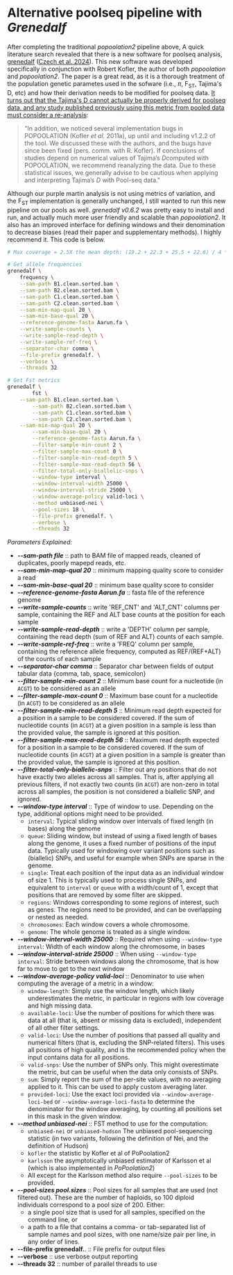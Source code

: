 # Alternative poolseq pipeline with _Grenedalf_

After completing the traditional *popoolation2* pipeline above, A quick literature search revealed that there is a new software for poolseq analysis, [grenedalf](https://github.com/lczech/grenedalf) ([Czech et al. 2024](https://doi.org/10.1093/bioinformatics/btae508)). This new software was developed specifically in conjunction with Robert Kofler, the author of both *popoolation* and *popoolation2*. The paper is a great read, as it is a thorough treatment of the population genetic parametes used in the sofware (i.e., $\pi$, F<sub>ST</sub>, Tajima's D, etc) and how their derivation needs to be modified for poolseq data. <u>It turns out that the Tajima's D cannot actually be properly derived for poolseq data, and any study published previously using this metric from pooled data must consider a re-analysis</u>:
> "In addition, we noticed several implementation bugs in POPOOLATION (Kofler *et al.* 2011a), up until and including v1.2.2 of the tool. We discussed these with the authors, and the bugs have since been fixed (pers. comm. with R. Kofler). If conclusions of studies depend on numerical values of Tajima’s *D*computed with POPOOLATION, we recommend reanalyzing the data. Due to these statistical issues, we generally advise to be cautious when applying and interpreting Tajima’s *D* with Pool-seq data."

Although our purple martin analysis is not using metrics of variation, and the F<sub>ST</sub> implementation is generally unchanged, I still wanted to run this new pipeline on our pools as well. *grenedalf v0.6.2* was pretty easy to install and run, and actually much more user friendly and scalable than *popoolation2*. It also has an improved interface for defining windows and their denomination to decrease biases (read their paper and supplementary methods). I highly recommend it. This code is below.

```bash
# Max coverage = 2.5X the mean depth: (19.2 + 22.3 + 25.5 + 22.6) / 4 * 2.5 = 56

# Get allele frequencies
grenedalf \
	frequency \
	--sam-path B1.clean.sorted.bam \
	--sam-path B2.clean.sorted.bam \
	--sam-path C1.clean.sorted.bam \
	--sam-path C2.clean.sorted.bam \
	--sam-min-map-qual 20 \
	--sam-min-base-qual 20 \
	--reference-genome-fasta Aarun.fa \
	--write-sample-counts \
	--write-sample-read-depth \
	--write-sample-ref-freq \
	--separator-char comma \
	--file-prefix grenedalf. \
	--verbose \
	--threads 32

# Get Fst metrics
grenedalf \
        fst \
	--sam-path B1.clean.sorted.bam \
        --sam-path B2.clean.sorted.bam \
        --sam-path C1.clean.sorted.bam \
        --sam-path C2.clean.sorted.bam \
	--sam-min-map-qual 20 \
        --sam-min-base-qual 20 \
        --reference-genome-fasta Aarun.fa \
        --filter-sample-min-count 2 \
        --filter-sample-max-count 0 \
        --filter-sample-min-read-depth 5 \
        --filter-sample-max-read-depth 56 \
        --filter-total-only-biallelic-snps \
        --window-type interval \
        --window-interval-width 25000 \
        --window-interval-stride 25000 \
        --window-average-policy valid-loci \
        --method unbiased-nei \
        --pool-sizes 18 \
        --file-prefix grenedalf. \
        --verbose \
        --threads 32
```

_Parameters Explained:_

- ***--sam-path file*** :: path to BAM file of mapped reads, cleaned of duplicates, poorly mapepd reads, etc.
- ***--sam-min-map-qual 20*** :: minimum mapping quality score to consider a read
- ***--sam-min-base-qual 20*** :: minimum base quality score to consider
- ***--reference-genome-fasta Aarun.fa*** :: fasta file of the reference genome
- ***--write-sample-counts*** :: write 'REF_CNT' and 'ALT_CNT' columns per sample, containing the REF and ALT base counts at the position for each sample
- ***--write-sample-read-depth*** :: write a 'DEPTH' column per sample, containing the read depth (sum of REF and ALT) counts of each sample.
- ***--write-sample-ref-freq*** :: write a 'FREQ' column per sample, containing the reference allele frequency, computed as REF/(REF+ALT) of the counts of each sample
- ***--separator-char comma*** :: Separator char between fields of output tabular data {comma, tab, space, semicolon}
- ***--filter-sample-min-count 2*** :: Minimum base count for a nucleotide (in `ACGT`) to be considered as an allele
- ***--filter-sample-max-count 0*** :: Maximum base count for a nucleotide (in `ACGT`) to be considered as an allele
- ***--filter-sample-min-read-depth 5*** :: Minimum read depth expected for a position in a sample to be considered covered. If the sum of nucleotide counts (in `ACGT`) at a given position in a sample is less than the provided value, the sample is ignored at this position.
- ***--filter-sample-max-read-depth 56*** :: Maximum read depth expected for a position in a sample to be considered covered. If the sum of nucleotide counts (in `ACGT`) at a given position in a sample is greater than the provided value, the sample is ignored at this position.
- ***--filter-total-only-biallelic-snps*** :: Filter out any positions that do not have exactly two alleles across all samples. That is, after applying all previous filters, if not exactly two counts (in `ACGT`) are non-zero in total across all samples, the position is not considered a biallelic SNP, and ignored.
- ***--window-type interval*** :: Type of window to use. Depending on the type, additional options might need to be provided.
  - `interval`: Typical sliding window over intervals of fixed length (in bases) along the genome
  - `queue`: Sliding window, but instead of using a fixed length of bases along the genome, it uses a fixed number of positions of the input data. Typically used for windowing over variant positions such as (biallelic) SNPs, and useful for example when SNPs are sparse in the genome.
  - `single`: Treat each position of the input data as an individual window of size 1. This is typically used to process single SNPs, and equivalent to `interval` or `queue` with a width/count of 1, except that positions that are removed by some filter are skipped.
  - `regions`: Windows corresponding to some regions of interest, such as genes. The regions need to be provided, and can be overlapping or nested as needed.
  - `chromosomes`: Each window covers a whole chromosome.
  - `genome`: The whole genome is treated as a single window.
- ***--window-interval-width 25000*** :: Required when using `--window-type interval`: Width of each window along the chromosome, in bases
- ***--window-interval-stride 25000*** :: When using `--window-type interval`: Stride between windows along the chromosome, that is how far to move to get to the next window
- ***--window-average-policy valid-loci*** :: Denominator to use when computing the average of a metric in a window:
  - `window-length`: Simply use the window length, which likely underestimates the metric, in particular in regions with low coverage and high missing data.
  - `available-loci`: Use the number of positions for which there was data at all (that is, absent or missing data is excluded), independent of all other filter settings.
  - `valid-loci`: Use the number of positions that passed all quality and numerical filters (that is, excluding the SNP-related filters). This uses all positions of high quality, and is the recommended policy when the input contains data for all positions.
  - `valid-snps`: Use the number of SNPs only. This might overestimate the metric, but can be useful when the data only consists of SNPs.
  - `sum`: Simply report the sum of the per-site values, with no averaging applied to it. This can be used to apply custom averaging later.
  - `provided-loci`: Use the exact loci provided via `--window-average-loci-bed` or `--window-average-loci-fasta` to determine the denominator for the window averaging, by counting all positions set in this mask in the given window.
- ***--method unbiased-nei*** :: FST method to use for the computation:
  - `unbiased-nei` or `unbiased-hudson` The unbiased pool-sequencing statistic (in two variants, following the definition of Nei, and the definition of Hudson)
  - `kofler` the statistic by Kofler et al of PoPoolation2
  - `karlsson` the asymptotically unbiased estimator of Karlsson et al (which is also implemented in *PoPoolation2*)
  - All except for the Karlsson method also require `--pool-sizes` to be provided.
- ***--pool-sizes pool.sizes*** :: Pool sizes for all samples that are used (not filtered out). These are the number of haploids, so 100 diploid individuals correspond to a pool size of 200. Either:
  - a single pool size that is used for all samples, specified on the command line, or
  - a path to a file that contains a comma- or tab-separated list of sample names and pool sizes, with one name/size pair per line, in any order of lines.
- **--file-prefix grenedalf.**. :: File prefix for output files
- **--verbose** :: use verbose output reporting
- **--threads 32** :: number of parallel threads to use
